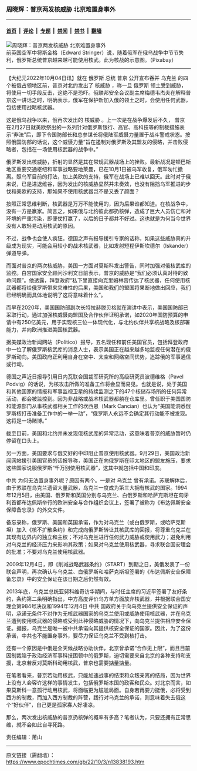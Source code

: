 ### 周晓辉：普京两发核威胁 北京难置身事外

---

#### [首页](../../../..?n13838193) &nbsp;|&nbsp; [评论](../../../../../epoch-comment?n13838193) &nbsp;|&nbsp; [专题](../../../../../epoch-special?n13838193) &nbsp;|&nbsp; [禁闻](../../../../../epoch-news?n13838193) &nbsp;|&nbsp; [禁书](../../../../../books?n13838193) &nbsp;|&nbsp; [翻墙](https://github.com/gfw-breaker/nogfw/blob/master/README.md?n13838193)


<div><img alt="周晓辉：普京两发核威胁 北京难置身事外" class="attachment-djy_600_400 size-djy_600_400 wp-post-image" src="https://i.epochtimes.com/assets/uploads/2022/10/id13837135-nuclear-g9009b25c6_1920-600x400.jpg"/>
<div class="caption">
 前英国空军中将斯金格（Edward Stringer）说，随着俄军在俄乌战争中节节失利，俄罗斯总统普京越来越可能使用核武。此为核战的示意图。（Pixabay）
</div></div><hr/><div class="post_content" id="artbody" itemprop="articleBody">
 <!-- article content begin -->
 <p>
  【大纪元2022年10月04日讯】就在
  <ok href="https://www.epochtimes.com/gb/tag/%E4%BF%84%E7%BD%97%E6%96%AF.html">
   俄罗斯
  </ok>
  总统
  <ok href="https://www.epochtimes.com/gb/tag/%E6%99%AE%E4%BA%AC.html">
   普京
  </ok>
  公开宣布吞并
  <ok href="https://www.epochtimes.com/gb/tag/%E4%B9%8C%E5%85%8B%E5%85%B0.html">
   乌克兰
  </ok>
  的四个被俄占领地区前，普京对北约发出了
  <ok href="https://www.epochtimes.com/gb/tag/%E6%A0%B8%E5%A8%81%E8%83%81.html">
   核威胁
  </ok>
  ，称一旦
  <ok href="https://www.epochtimes.com/gb/tag/%E4%BF%84%E7%BD%97%E6%96%AF.html">
   俄罗斯
  </ok>
  领土受到威胁，将使用一切手段反击，这绝不是恐吓。俄联邦安全会议副主席梅德韦杰夫在解释普京这一讲话之时，明确表示，俄军在保护新加入俄的领土之时，会使用任何武器，包括使用战略核武器。
 </p>
 <p>
  这是俄乌战争以来，俄再次发出的
  <ok href="https://www.epochtimes.com/gb/tag/%E6%A0%B8%E5%A8%81%E8%83%81.html">
   核威胁
  </ok>
  。上一次是在战争爆发后不久，
  <ok href="https://www.epochtimes.com/gb/tag/%E6%99%AE%E4%BA%AC.html">
   普京
  </ok>
  在2月27日就美欧祭出的一系列针对俄罗斯银行、高官、高科技等的制裁措施表示“非法”后，即下令国防部长和总参谋长将俄陆军威慑力量置于战斗警戒状态。按照俄国防部的话说，这个威慑力量“旨在遏制对俄罗斯及其盟友的侵略，并击败侵略者，包括在一场使用核武器的战争中。”
 </p>
 <p>
  俄罗斯发出核威胁，折射的显然是其在常规武器战场上的挫败。最新战况是顿巴斯地区重要交通枢纽和军事战略要地莱曼，已在10月1日被乌军收复，俄军匆忙撤离。照乌军目前的打法，加上美欧的支持，俄军在战场上已难以回天。此时对于俄来说，已是进退维谷，因为发出的核威胁显然并未奏效，也没有阻挡乌军推进的步伐和美欧的支持，那如果不使用核武器岂不是又丢了颜面？
 </p>
 <p>
  按照正常思维判断，核武器是万万不能使用的，因为后果谁都知道。在核战争中，没有一方是赢家。简言之，如果俄与北约彼此都扔核弹，造成了巨大人员伤亡和对环境的严重污染，即便仗打赢了，以后的日子都并不好过。这也就是为何当今世界没有人敢轻易动用核武的原因。
 </p>
 <p>
  不过，战争也会使人疯狂。德国之声有报导援引专家的话称，如果这些威胁真的升级成为现实，可能会用较小的战术核武器，比如发射短程伊斯坎德尔（Iskander）弹道导弹。
 </p>
 <p>
  而面对普京的两次核威胁，美国一方面对莫斯科发出警告，同时加强对俄核武库的监控。白宫国家安全顾问沙利文日前表示，普京的威胁是“我们必须认真对待的致命问题”。他透露，拜登政府“私下里直接向克里姆林宫传达了核武器，任何使用核武器都将给俄罗斯带来灾难性的后果，美国和我们的盟国将果断地做出回应，我们已经明确而具体地说明了这将意味着什么”。
 </p>
 <p>
  而早在2020年，美国国防部副次长特拉赫滕贝格就在演讲中表示，美国国防部已采取行动，通过加强核威慑向盟国及合作伙伴证明承诺，如2020年国防预算的申请中有250亿美元，用于实现核三位一体现代化，与北约伙伴共享核战略及核部署能力，并向欧洲推进美国核武器。
 </p>
 <p>
  据美媒政治新闻网站（Politico）报导，五名现任和前任美国官员，包括拜登政府中一位了解俄罗斯核武库的消息人士，表示美国正在越来越多地监视任何潜在的俄罗斯动向。美国政府正利用自身在空中、太空和网络空间优势，追踪俄的军事通信或行动。
 </p>
 <p>
  德国之声近日报导引用日内瓦联合国裁军研究所的高级研究员波德维格（Pavel Podvig）的话说，为核攻击所做的准备工作将会显而易见。也就是说，处于美国和其他国家的情报和军事监视卫星的持续监测之下的47个核储存场所的任何异常活动，都会被监控到。因为非战略或战术核武器都躺在仓库里。曾任职于美国国防和能源部门从事核武器相关工作的坎西恩（Mark Cancian）也认为“美国能洞悉俄罗斯核打击准备工作中的一举一动”，“俄罗斯人永远不会确定其行动能不被发现。这将是一场赌博。”
 </p>
 <p>
  截至目前，美国和北约并未发现俄核武库的异常活动，这意味着普京的威胁暂时仍停留在口头上。
 </p>
 <p>
  另一方面，美国要求与俄交好的中印阻止普京使用核武器。9月29日，美国政治新闻网站援引美国官员的话报导称，美国正在向俄罗斯在印太地区的盟友施压，要求这些国家说服俄罗斯“千万别使用核武器”，这其中就包括中国和印度。
 </p>
 <p>
  <ok href="https://www.epochtimes.com/gb/tag/%E4%B8%AD%E5%85%B1.html">
   中共
  </ok>
  为何无法置身事外呢？原因有两个。一是对
  <ok href="https://www.epochtimes.com/gb/tag/%E4%B9%8C%E5%85%8B%E5%85%B0.html">
   乌克兰
  </ok>
  曾有承诺。苏联解体后，由于苏联在乌克兰遗留大量武器，乌克兰一度成为第三大拥有核武的国家。1994年12月5日，由美国、俄罗斯和英国分别与乌克兰、白俄罗斯和哈萨克斯坦在匈牙利首都布达佩斯举行的欧洲安全与合作组织会议上，签署了被称为《布达佩斯安全保障备忘录》的外交文件。
 </p>
 <p>
  备忘录称，俄罗斯、美国和英国承诺，作为对乌克兰（或白俄罗斯，或哈萨克斯坦）加入《核不扩散条约》和完成向俄罗斯转让其核武库的回报，将尊重乌克兰在其现有边界内的独立和主权；不对乌克兰进行任何武力威胁或使用武力；避免利用对乌克兰的经济压力来影响其政策；如果对乌克兰使用核武器，寻求联合国安理会的批准；不要对乌克兰使用核武器。
 </p>
 <p>
  2009年12月4日，即《削减战略武器条约》（START）到期之日，美俄发表了一份联合声明，再次确认与乌克兰、白俄罗斯和哈萨克斯坦签署的《布达佩斯安全保障备忘录》中的安全保证在该日期之后仍然有效。
 </p>
 <p>
  2013年底，乌克兰总统亚努科维奇访华期间，与时任主席的习近平签署了友好条约，条约第二条明确指出，中方高度评价乌方单方面放弃核武器，并根据联合国安理会第984号决议和1994年12月4日
  <ok href="https://www.epochtimes.com/gb/tag/%E4%B8%AD%E5%85%B1.html">
   中共
  </ok>
  国政府关于向乌克兰提供安全保证的声明，承诺无条件不对作为无核武器国家的乌克兰使用或威胁使用核武器，并在乌克兰遭到使用核武器的侵略或受到此种侵略威胁的情况下，向乌克兰提供相应安全保证。据报，乌克兰是唯一被中共承诺向其提供核安全保证的国家。因此，为了这份承诺，中共也不能置身事外，要尽力保证乌克兰不受到核打击。
 </p>
 <p>
  还有一个原因是中俄是全天候战略协助伙伴，北京曾承诺“合作无上限”，而且目前因制裁陷于政治经济军事科技困顿中的俄罗斯，迫切需要来自北京的各种支持和支援，北京若反对莫斯科动用核武，普京也需要掂量掂量。
 </p>
 <p>
  在笔者看来，普京若动用核武，只能加速战事的结束和众叛亲离的结局，因为世界上没有人会容许这样的事情发生，包括俄罗斯本国的政客和民众。对北京而言，如果莫斯科一意孤行动用核武，将面临更为尴尬局面。自身若再要力挺俄，必将受到西方的制裁，而加入西方制裁的阵营，践行对乌克兰的承诺，则意味着失去俄这个“好伙伴”，自己更是孤家寡人好凄凉。
 </p>
 <p>
  那么，两次发出核威胁的普京扔核弹的概率有多高？笔者认为，只要还拥有正常思维，就不会如此自寻死路。
 </p>
 <p>
  责任编辑：莆山
 </p>
 <!-- article content end -->
 <div id="below_article_ad">
 </div>
</div>


---

原文链接（需翻墙）：https://www.epochtimes.com/gb/22/10/3/n13838193.htm